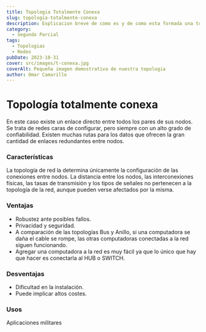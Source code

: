 ```yaml
---
title: Topologia Totalmente Conexa
slug: topologia-totalmente-conexa
description: Explicacion breve de como es y de como esta formada una topologia Totalmente Conexa de red
category:
  - Segundo Parcial
tags:
  - Topologias 
  - Redes
pubDate: 2023-10-31
cover: src/images/t-conexa.jpg
coverAlt: Pequeña imagen demostrativa de nuestra topologia
author: Omar Camarillo
---
```

# Topología totalmente conexa
En este caso existe un enlace directo entre todos los pares de sus nodos. Se trata de redes
caras de configurar, pero siempre con un alto grado de confiabilidad. Existen muchas rutas
para los datos que ofrecen la gran cantidad de enlaces redundantes entre nodos.

### Características
La topología de red la determina únicamente la configuración de las conexiones entre
nodos. La distancia entre los nodos, las interconexiones físicas, las tasas de transmisión y
los tipos de señales no pertenecen a la topología de la red, aunque pueden verse afectados
por la misma.

### Ventajas
- Robustez ante posibles fallos.
- Privacidad y seguridad.
- A comparación de las topologías Bus y Anillo, si una computadora se daña el cable se
rompe, las otras computadoras conectadas a la red siguen funcionando.
- Agregar una computadora a la red es muy fácil ya que lo único que hay que hacer es
conectarla al HUB o SWITCH.

### Desventajas
- Dificultad en la instalación.
- Puede implicar altos costes.

### Usos
Aplicaciones militares
<!-- Topología de bus
Que es
Una red en bus es aquella topología que se caracteriza por tener un único bus de
comunicaciones al cual se conectan los diferentes dispositivos. De esta forma todos los
dispositivos comparten el mismo canal
Características
En esta red todos los dispositivos se conectan directamente a un canal y no existe otro
vínculo entre nodos. Los datos fluyen a lo largo del cable a medida que viaja a su destino.
Se instala fácilmente, tiene poco cableado y es fácil aumentar o disminuir el número de
aparatos que se adjuntan a la red
Ventajas
Es la topología de red más sencilla para conectar periféricos o computadoras de forma
lineal.
Funciona muy eficientemente bien cuando hay una red pequeña.
La longitud de cable requerida es menor que una topología en estrella.
Es fácil conectar o quitar dispositivos en esta red sin afectar a ningún otro dispositivo.
Muy rentable en comparación con otras topologías
Desventajas
La topología de bus no es buena para redes grandes.
La identificación de problemas se vuelve difícil si toda la red se cae.
La solución de problemas de dispositivos individuales es muy difícil.
Se requieren terminadores necesarios en ambos extremos del cable principal.
Los dispositivos adicionales ralentizan la red.
Si el cable principal está dañado, toda la red falla o se divide en dos.
Usos
La topología de bus se utiliza principalmente en redes estándar 802.3 (ethernet) y 802.4,
muy parecido a una línea telefónica con varios teléfonos conectados, cuando entra una
llamada, la señal puede llegar a cada estación de trabajo si se configura así. -->